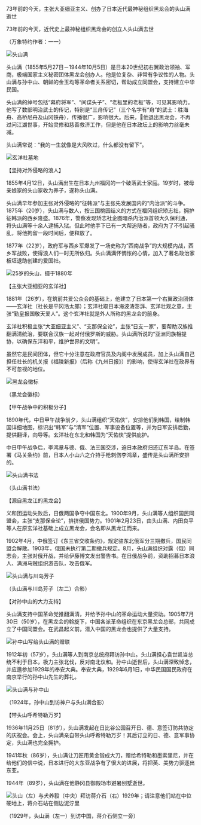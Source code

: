 73年前的今天，主张大亚细亚主义、创办了日本近代最神秘组织黑龙会的头山满逝世

73年前的今天，近代史上最神秘组织黑龙会的创立人头山满去世

（万象特约作者：一一）

![头山满](头山满.jpg)

头山满（1855年5月27日－1944年10月5日）是日本20世纪初右翼政治领袖、军商，极端国家主义秘密团体黑龙会创办人。他是位复杂、非常有争议性的人物。头山满与孙中山、朝鲜的金玉均等革命者关系密切，帮助成立同盟会，支持建立中华民国。

头山满的绰号包括“幕府将军”、“间谍头子”、“老板里的老板”等，可见其影响力。他写了数部明治武士的传记，特别是“三舟传记”（三个名字有“舟”的武士：胜海舟、高桥尼舟及山冈铁舟），传播很广，影响很大。后来，他退出黑龙会，不再过问江湖世事，开始灵修和慈善救济工作，但是他在日本政坛上的影响力丝毫未减。

头山满常说：“我的一生就像是大风吹过，什么都没有留下”。

![玄洋社墓地](玄洋社墓地.jpg)

【坚持对外侵略的浪人】

1855年4月12日，头山满出生在日本九州福冈的一个破落武士家庭。19岁时，被母亲娘家的头山家收为养子，遂称头山满。

头山满早年参加主张对外侵略的“征韩派”与主张先发展国内的“内治派”的斗争。1875年（20岁），头山满与数人，按三国桃园结义的方式在福冈组织矫志社，拥护征韩派的西乡隆盛。1876年，警察发现矫志社企图暗杀内治派首领大久保利通，将头山满等十余人逮捕入狱。但此时他手下已有一大帮追随者，政府为了不引起骚乱，将他拘留一段时间后，便释放了。

1877年（22岁），政府军与西乡军爆发了一场史称为“西南战争”的大规模内战，西乡军战败，使得浪人们一时无所依归。头山满满怀惆怅的心情，加入了著名政治家板垣退助创建的爱国社。

![25岁的头山，摄于1880年](25岁的头山，摄于1880年.jpg)

【主张大亚细亚的玄洋社】

1881年（26岁），在筑前共爱公众会的基础上，他建立了日本第一个右翼政治团体——玄洋社（社长是平冈浩太郎）；玄洋社取日本海波涛澎湃、玄洋壮观之意，主张“勤皇报国敬天爱人”。这个玄洋社就是外人所称的黑龙会的前身。

玄洋社积极主张“大亚细亚主义”、“支那保全论”，主张“日支一家”，要帮助汉族推翻满清统治，要联合汉族一起对付俄罗斯的威胁。头山满所说的“亚洲同族相提协，以确保东洋和平，维护世界的文明”。

虽然它是民间团体，但它十分注意在政府官员及内阁中发展成员，加上头山满自己担任社长的机关报《福陵新报》（后称《九州日报》）的影响，使得玄洋社在政界有不可忽视的地位。

![黑龙会徽标](黑龙会徽标.jpg)

（黑龙会徽标）

【甲午战争中的积极分子】

1890年代，中日甲午战争前夕，头山满组织“天佑侠”，安排他们到韩国，绘制韩国详细地图，标识出“韩军”与“清军”位置、军事设备位置等，并为日军安排后勤，提供翻译，向导等。玄洋社在东北和韩国为“天佑侠”提供庇护。

中日甲午战争后，李鸿章与德、俄、法三国交涉，迫日本政府归还辽东半岛。在签署《马关条约》前，日本人小山六之介持手枪刺伤李鸿章，盛传是头山满所安排的。

![头山满书法](头山满书法.jpeg)

（头山满书法）

【源自黑龙江的黑龙会】

义和团运动失败后，日俄两国争夺中国东北。1900年9月，头山满等人组织国民同盟会，主张“支那保全论”，排挤俄国势力。1901年2月23日，由头山满、内田良平等人在原玄洋社基础上成立黑龙会，会名即从黑龙江而来。

1902年4月，中俄签订《东三省交收条约》，规定驻东北俄军分三期撤兵，国民同盟会解散。1903年，俄国未执行第二期撤兵规定。8月，头山满组织对露（俄）同志会，主张对俄开战，并给伊藤博文发出警告书。在日俄战争前，资助招募日本浪人、满洲马贼组织游击队，攻击俄军。

![头山满与川岛芳子](头山满与川岛芳子.jpg)

（头山满与川岛芳子（左二）合影）

【对孙中山的大力支持】

头山满支持中国革命党推翻满清，并给予孙中山的革命运动大量资助。1905年7月30日（50岁），在黑龙会的斡旋下，中国各派革命组织在东京黑龙会总部，共同成立了中国同盟会。在武昌起义前，潜入中国的黑龙会也提供了大量支持。

![孙中山写给头山满的赠联](孙中山写给头山满的赠联.jpg)

1912年初（57岁），头山满等人到南京总统府拜访孙中山。头山满担心袁世凯当总统不利于日本，极力主张北伐，反对南北议和。孙中山逝世后，头山满深致悼念，并应邀参加1929年的奉安大典。奉安大典，1929年6月1日，中华民国国民政府在南京举行的孙中山先生的葬礼。

![头山满与孙中山](头山满与孙中山.jpg)

（1924年，孙中山到访神户与头山满合影）

【带头山呼希特勒万岁】

1936年11月25日（81岁），头山满发起在日比谷公园召开日、德、意签订防共协定的庆祝会。会上，头山满亲自带头山呼希特勒万岁！其后订立的日、德、意军事协定，头山满也完全拥护。

1941年秋（86岁），头山满让刀匠用黄金锻成大刀，赠给希特勒和墨索里尼，并在给他们的信中说，日本进行的大东亚战争有了很大的进展，将把英、美势力驱逐出东亚。

1944年（89岁），头山满在他静冈县御殿场市避暑别墅逝世。

![头山（左）与犬养毅（中央）拜访蒋介石（右）1929年；请注意他们站在中位硬地上，蒋介石站在侧边泥泞里](头山（左）与犬养毅（中央）拜访蒋介石（右）1929年；请注意他们站在中位硬地上，蒋介石站在侧边泥泞里.jpg)

（1929年，头山满（左一）到访中国，蒋介石侧立一旁）